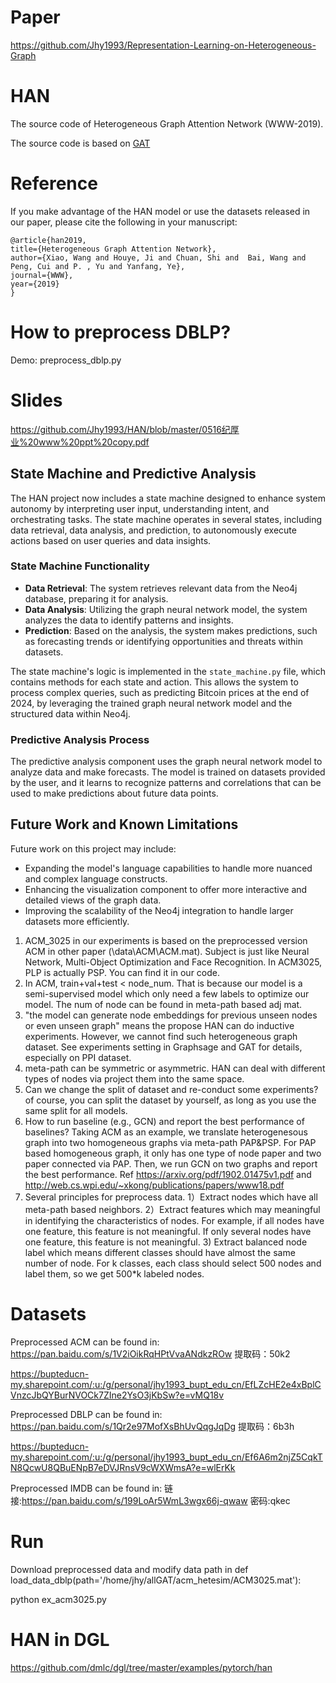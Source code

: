 # Paper
https://github.com/Jhy1993/Representation-Learning-on-Heterogeneous-Graph
# HAN

The source code of Heterogeneous Graph Attention Network (WWW-2019).

The source code is based on [GAT](https://github.com/PetarV-/GAT)

# Reference

If you make advantage of the HAN model or use the datasets released in our paper, please cite the following in your manuscript:

```
@article{han2019,
title={Heterogeneous Graph Attention Network},
author={Xiao, Wang and Houye, Ji and Chuan, Shi and  Bai, Wang and Peng, Cui and P. , Yu and Yanfang, Ye},
journal={WWW},
year={2019}
}
```

# How to preprocess DBLP?

Demo: preprocess_dblp.py

# Slides

https://github.com/Jhy1993/HAN/blob/master/0516纪厚业%20www%20ppt%20copy.pdf

## State Machine and Predictive Analysis
The HAN project now includes a state machine designed to enhance system autonomy by interpreting user input, understanding intent, and orchestrating tasks. The state machine operates in several states, including data retrieval, data analysis, and prediction, to autonomously execute actions based on user queries and data insights.

### State Machine Functionality
- **Data Retrieval**: The system retrieves relevant data from the Neo4j database, preparing it for analysis.
- **Data Analysis**: Utilizing the graph neural network model, the system analyzes the data to identify patterns and insights.
- **Prediction**: Based on the analysis, the system makes predictions, such as forecasting trends or identifying opportunities and threats within datasets.

The state machine's logic is implemented in the `state_machine.py` file, which contains methods for each state and action. This allows the system to process complex queries, such as predicting Bitcoin prices at the end of 2024, by leveraging the trained graph neural network model and the structured data within Neo4j.

### Predictive Analysis Process
The predictive analysis component uses the graph neural network model to analyze data and make forecasts. The model is trained on datasets provided by the user, and it learns to recognize patterns and correlations that can be used to make predictions about future data points.

## Future Work and Known Limitations
Future work on this project may include:
- Expanding the model's language capabilities to handle more nuanced and complex language constructs.
- Enhancing the visualization component to offer more interactive and detailed views of the graph data.
- Improving the scalability of the Neo4j integration to handle larger datasets more efficiently.

1. ACM_3025 in our experiments is based on the preprocessed version ACM in other paper (\data\ACM\ACM.mat). Subject is just like Neural Network, Multi-Object Optimization and Face Recognition. In ACM3025, PLP is actually PSP. You can find it in our code.
2. In ACM, train+val+test < node_num. That is because our model is a semi-supervised model which only need a few labels to optimize our model. The num of node can be found in meta-path based adj mat.
3.  "the model can generate node
embeddings for previous unseen nodes or even unseen graph" means the propose HAN can do inductive experiments. However, we cannot find such heterogeneous graph dataset. See experiments setting in Graphsage and GAT for details, especially on PPI dataset.
4. meta-path can be symmetric or asymmetric. HAN can deal with different types of nodes via project them into the same space.
5. Can we change the split of dataset and re-conduct some experiments? of course, you can split the dataset by yourself, as long as you use the same split for all models.
6. How to run baseline (e.g., GCN) and report the best performance of baselines? Taking ACM as an example, we translate heterogenesous graph into two homogeneous graphs via meta-path PAP&PSP. For PAP based homogeneous graph, it only has one type of node paper and two paper connected via PAP. Then, we run GCN on two graphs and report the best performance. Ref https://arxiv.org/pdf/1902.01475v1.pdf and http://web.cs.wpi.edu/~xkong/publications/papers/www18.pdf
7. Several principles for preprocess data. 1）Extract nodes which have all meta-path based neighbors. 2）Extract features which may meaningful in identifying the characteristics of nodes. For example, if all nodes have one feature, this feature is not meaningful. If only several nodes have one feature, this feature is not meaningful. 3) Extract balanced node label which means different classes should have almost the same number of node. For k classes, each class should select 500 nodes and label them, so we get 500\*k labeled nodes.

# Datasets

Preprocessed ACM can be found in:
https://pan.baidu.com/s/1V2iOikRqHPtVvaANdkzROw
提取码：50k2

https://bupteducn-my.sharepoint.com/:u:/g/personal/jhy1993_bupt_edu_cn/EfLZcHE2e4xBplCVnzcJbQYBurNVOCk7ZIne2YsO3jKbSw?e=vMQ18v

Preprocessed DBLP can be found in:
https://pan.baidu.com/s/1Qr2e97MofXsBhUvQqgJqDg
提取码：6b3h

https://bupteducn-my.sharepoint.com/:u:/g/personal/jhy1993_bupt_edu_cn/Ef6A6m2njZ5CqkTN8QcwU8QBuENpB7eDVJRnsV9cWXWmsA?e=wlErKk

Preprocessed IMDB can be found in:
链接:https://pan.baidu.com/s/199LoAr5WmL3wgx66j-qwaw  密码:qkec


# Run
Download preprocessed data and modify data path in def load_data_dblp(path='/home/jhy/allGAT/acm_hetesim/ACM3025.mat'):

python ex_acm3025.py

# HAN in DGL
https://github.com/dmlc/dgl/tree/master/examples/pytorch/han
